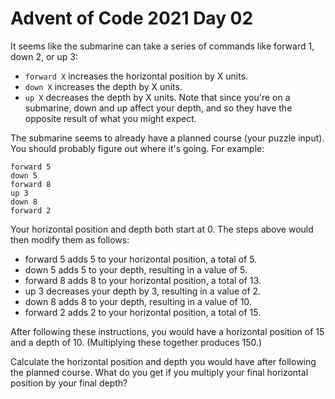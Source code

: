 # Advent of Code 2021 Day 02
It seems like the submarine can take a series of commands like forward 1, down 2, or up 3:

* `forward X` increases the horizontal position by X units.
* `down X` increases the depth by X units.
* `up X` decreases the depth by X units.
Note that since you're on a submarine, down and up affect your depth, and so they have the opposite result of what you might expect.

The submarine seems to already have a planned course (your puzzle input). You should probably figure out where it's going. For example:
```
forward 5
down 5
forward 8
up 3
down 8
forward 2
```
Your horizontal position and depth both start at 0. The steps above would then modify them as follows:

* forward 5 adds 5 to your horizontal position, a total of 5.
* down 5 adds 5 to your depth, resulting in a value of 5.
* forward 8 adds 8 to your horizontal position, a total of 13.
* up 3 decreases your depth by 3, resulting in a value of 2.
* down 8 adds 8 to your depth, resulting in a value of 10.
* forward 2 adds 2 to your horizontal position, a total of 15.

After following these instructions, you would have a horizontal position of 15 and a depth of 10. (Multiplying these together produces 150.)

Calculate the horizontal position and depth you would have after following the planned course. What do you get if you multiply your final horizontal position by your final depth?
